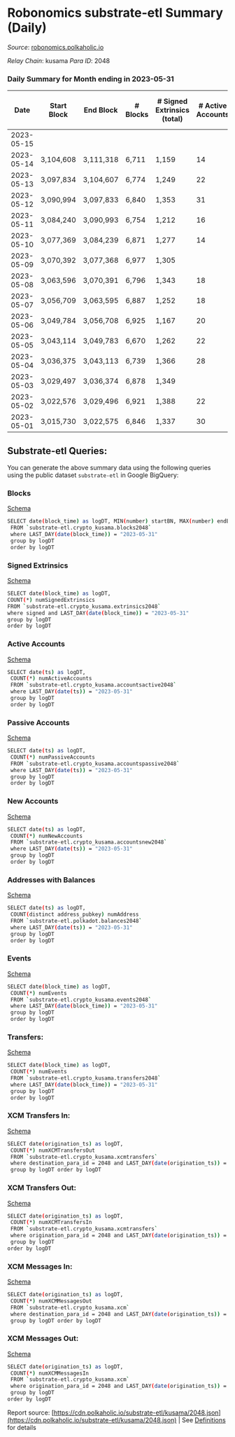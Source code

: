 # Robonomics substrate-etl Summary (Daily)

_Source_: [robonomics.polkaholic.io](https://robonomics.polkaholic.io)

*Relay Chain*: kusama
*Para ID*: 2048



### Daily Summary for Month ending in 2023-05-31


| Date | Start Block | End Block | # Blocks  | # Signed Extrinsics (total) | # Active Accounts | # Passive | # New | # Addresses with Balances | # Events | # Transfers | # XCM Transfers In | # XCM Transfers Out | # XCM In | # XCM Out | Issues | 
| ---- | ----------- | --------- | --------  | --------------------------- | ----------------- | --------- | ----- | ------------------------- | -------- | ----------- | ------------------ | ------------------- | -------- | --------- | ------ |
| 2023-05-15 |  |  |   |  |  |  |  |  |  |   |   |   |  |  |  |
| 2023-05-14 | 3,104,608 | 3,111,318 | 6,711  | 1,159 | 14 |  | 1 | 3,000 | 38,739 | 2 ($636.94) |   | 1 ($20.65) |  | 1 |  |
| 2023-05-13 | 3,097,834 | 3,104,607 | 6,774  | 1,249 | 22 |  |  | 2,999 | 39,297 | 12 ($797.25) | 3 ($236.92) | 2 ($22.34) | 3 | 2 |  |
| 2023-05-12 | 3,090,994 | 3,097,833 | 6,840  | 1,353 | 31 |  |  | 2,999 | 40,028 | 11 ($2,847.59) | 2 ($1,293.14) | 3 ($112.87) | 15 | 15 |  |
| 2023-05-11 | 3,084,240 | 3,090,993 | 6,754  | 1,212 | 16 |  |  | 2,999 | 38,870 | 2 ($22.20) |   | 1 ($15.95) |  | 1 |  |
| 2023-05-10 | 3,077,369 | 3,084,239 | 6,871  | 1,277 | 14 |  |  | 2,999 | 39,729 | 1 ($13.94) |   | 1 ($14.40) |  | 1 |  |
| 2023-05-09 | 3,070,392 | 3,077,368 | 6,977  | 1,305 |  |  | 1 | 2,999 | 40,398 | 13 ($3,773.95) |   | 1 ($23.23) |  | 1 |  |
| 2023-05-08 | 3,063,596 | 3,070,391 | 6,796  | 1,343 | 18 |  |  | 2,999 | 39,638 | 11 ($3,145.17) | 5 ($1,575.48) | 1 ($13.73) | 7 | 3 |  |
| 2023-05-07 | 3,056,709 | 3,063,595 | 6,887  | 1,252 | 18 |  | 1 | 2,999 | 39,691 | 3 ($27.58) | 1 ($11.51) | 1 ($16.68) | 1 | 1 |  |
| 2023-05-06 | 3,049,784 | 3,056,708 | 6,925  | 1,167 | 20 |  | 1 | 2,998 | 39,617 | 7 ($700.21) | 3 ($179.18) | 2 ($272.53) | 18 | 19 |  |
| 2023-05-05 | 3,043,114 | 3,049,783 | 6,670  | 1,262 | 22 |  | 1 | 2,997 | 38,787 | 9 ($2,604.48) | 3 ($1,190.04) | 2 ($137.54) | 29 | 26 |  |
| 2023-05-04 | 3,036,375 | 3,043,113 | 6,739  | 1,366 | 28 |  |  | 2,996 | 39,581 | 9 ($421.38) | 5 ($293.64) | 6 ($343.74) | 24 | 23 |  |
| 2023-05-03 | 3,029,497 | 3,036,374 | 6,878  | 1,349 |  |  | 1 | 2,996 | 40,162 | 8 ($8,009.78) | 2 ($1,836.44) | 2 ($4,328.44) | 6 | 6 |  |
| 2023-05-02 | 3,022,576 | 3,029,496 | 6,921  | 1,388 | 22 |  |  | 2,995 | 40,258 |   |   |   |  |  |  |
| 2023-05-01 | 3,015,730 | 3,022,575 | 6,846  | 1,337 | 30 |  | 8 | 2,995 | 39,672 | 12 ($1,566.24) | 1 ($775.94) | 1 ($17.41) | 1 | 1 |  |

## Substrate-etl Queries:
You can generate the above summary data using the following queries using the public dataset `substrate-etl` in Google BigQuery:


### Blocks 

[Schema](https://github.com/colorfulnotion/substrate-etl/blob/main/schema/blocks.json)

```bash
SELECT date(block_time) as logDT, MIN(number) startBN, MAX(number) endBN, COUNT(*) numBlocks 
 FROM `substrate-etl.crypto_kusama.blocks2048`  
 where LAST_DAY(date(block_time)) = "2023-05-31" 
 group by logDT 
 order by logDT
```

### Signed Extrinsics 

[Schema](https://github.com/colorfulnotion/substrate-etl/blob/main/schema/extrinsics.json)

```bash
SELECT date(block_time) as logDT, 
COUNT(*) numSignedExtrinsics 
FROM `substrate-etl.crypto_kusama.extrinsics2048`  
where signed and LAST_DAY(date(block_time)) = "2023-05-31" 
group by logDT 
order by logDT
```

### Active Accounts 

[Schema](https://github.com/colorfulnotion/substrate-etl/blob/main/schema/accountsactive.json)

```bash
SELECT date(ts) as logDT, 
 COUNT(*) numActiveAccounts 
 FROM `substrate-etl.crypto_kusama.accountsactive2048` 
 where LAST_DAY(date(ts)) = "2023-05-31" 
 group by logDT 
 order by logDT
```

### Passive Accounts 

[Schema](https://github.com/colorfulnotion/substrate-etl/blob/main/schema/accountspassive.json)

```bash
SELECT date(ts) as logDT, 
 COUNT(*) numPassiveAccounts 
 FROM `substrate-etl.crypto_kusama.accountspassive2048` 
 where LAST_DAY(date(ts)) = "2023-05-31" 
 group by logDT 
 order by logDT
```

### New Accounts 

[Schema](https://github.com/colorfulnotion/substrate-etl/blob/main/schema/accountsnew.json)

```bash
SELECT date(ts) as logDT, 
 COUNT(*) numNewAccounts 
 FROM `substrate-etl.crypto_kusama.accountsnew2048` 
 where LAST_DAY(date(ts)) = "2023-05-31" 
 group by logDT
 order by logDT
```

### Addresses with Balances 

[Schema](https://github.com/colorfulnotion/substrate-etl/blob/main/schema/balances.json)

```bash
SELECT date(ts) as logDT,
 COUNT(distinct address_pubkey) numAddress 
 FROM `substrate-etl.polkadot.balances2048` 
 where LAST_DAY(date(ts)) = "2023-05-31" 
 group by logDT 
 order by logDT
```

### Events 

[Schema](https://github.com/colorfulnotion/substrate-etl/blob/main/schema/events.json)

```bash
SELECT date(block_time) as logDT, 
 COUNT(*) numEvents 
 FROM `substrate-etl.crypto_kusama.events2048` 
 where LAST_DAY(date(block_time)) = "2023-05-31" 
 group by logDT 
 order by logDT
```

### Transfers:

[Schema](https://github.com/colorfulnotion/substrate-etl/blob/main/schema/transfers.json)

```bash
SELECT date(block_time) as logDT, 
 COUNT(*) numEvents 
 FROM `substrate-etl.crypto_kusama.transfers2048` 
 where LAST_DAY(date(block_time)) = "2023-05-31" 
 group by logDT 
 order by logDT
```

### XCM Transfers In: 

[Schema](https://github.com/colorfulnotion/substrate-etl/blob/main/schema/xcmtransfers.json)

```bash
SELECT date(origination_ts) as logDT, 
 COUNT(*) numXCMTransfersOut 
 FROM `substrate-etl.crypto_kusama.xcmtransfers` 
 where destination_para_id = 2048 and LAST_DAY(date(origination_ts)) = "2023-05-31" 
 group by logDT order by logDT
```

### XCM Transfers Out: 

[Schema](https://github.com/colorfulnotion/substrate-etl/blob/main/schema/xcmtransfers.json)

```bash
SELECT date(origination_ts) as logDT, 
 COUNT(*) numXCMTransfersIn 
 FROM `substrate-etl.crypto_kusama.xcmtransfers` 
 where origination_para_id = 2048 and LAST_DAY(date(origination_ts)) = "2023-05-31" 
 group by logDT 
order by logDT
```

### XCM Messages In: 

[Schema](https://github.com/colorfulnotion/substrate-etl/blob/main/schema/xcm.json)

```bash
SELECT date(origination_ts) as logDT, 
 COUNT(*) numXCMMessagesOut 
 FROM `substrate-etl.crypto_kusama.xcm` 
 where destination_para_id = 2048 and LAST_DAY(date(origination_ts)) = "2023-05-31" 
 group by logDT order by logDT
```

### XCM Messages Out: 

[Schema](https://github.com/colorfulnotion/substrate-etl/blob/main/schema/xcm.json)

```bash
SELECT date(origination_ts) as logDT, 
 COUNT(*) numXCMMessagesIn 
 FROM `substrate-etl.crypto_kusama.xcm` 
 where origination_para_id = 2048 and LAST_DAY(date(origination_ts)) = "2023-05-31" 
 group by logDT 
order by logDT
```


Report source: [https://cdn.polkaholic.io/substrate-etl/kusama/2048.json](https://cdn.polkaholic.io/substrate-etl/kusama/2048.json) | See [Definitions](/DEFINITIONS.md) for details
